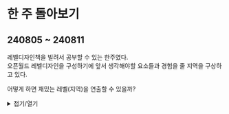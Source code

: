 # 한 주 돌아보기
## 240805 ~ 240811
레벨디자인책을 빌려서 공부할 수 있는 한주였다.\
오픈월드 레벨디자인을 구성하기에 앞서 생각해야할 요소들과 경험을 줄 지역을 구상하고 있다.

어떻게 하면 재밌는 레벨(지역)을 연출할 수 있을까?

<details>
<summary>접기/열기</summary>

![image](https://github.com/user-attachments/assets/b4d61689-9418-45cb-9148-d1aecced5818)

</details>


